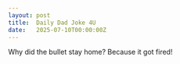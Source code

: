 ```yaml
---
layout: post
title:  Daily Dad Joke 4U
date:   2025-07-10T00:00:00Z
---
```

Why did the bullet stay home? Because it got fired!
